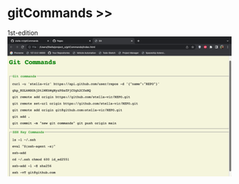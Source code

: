 # gitCommands >>

1st-edition
![1st-edition](https://github.com/stella-vir/gitCommands/blob/main/Screen%20Shot%202022-09-25%20at%2021.05.05.png)
